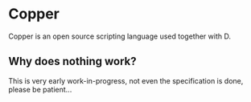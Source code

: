 # Copper
Copper is an open source scripting language used together with D.


## Why does nothing work?
This is very early work-in-progress, not even the specification is done, please be patient...
